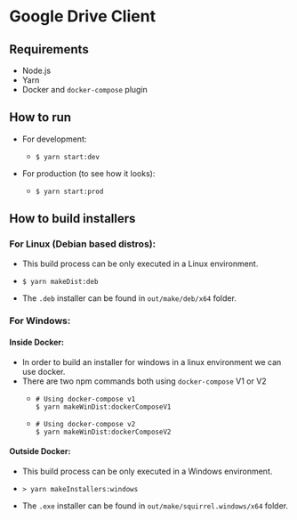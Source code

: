 # Google Drive Client

## Requirements

- Node.js
- Yarn
- Docker and `docker-compose` plugin

## How to run

- For development:
  - ```shell
    $ yarn start:dev
    ```
- For production (to see how it looks):
  - ```shell
    $ yarn start:prod
    ```

## How to build installers

### For Linux (Debian based distros):

- This build process can be only executed in a Linux environment. 
- ```shell
  $ yarn makeDist:deb
  ```
- The `.deb` installer can be found in `out/make/deb/x64` folder.


### For Windows:

#### Inside Docker:

- In order to build an installer for windows in a linux environment we can use docker.
- There are two npm commands both using `docker-compose` V1 or V2
  - ```shell
    # Using docker-compose v1
    $ yarn makeWinDist:dockerComposeV1
    ```
  - ```shell
    # Using docker-compose v2
    $ yarn makeWinDist:dockerComposeV2
    ```
#### Outside Docker:

- This build process can be only executed in a Windows environment.
- ```shell
  > yarn makeInstallers:windows
  ```
- The `.exe` installer can be found in `out/make/squirrel.windows/x64` folder.

